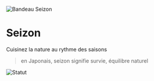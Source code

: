 ![Bandeau Seizon](https://loader-host.seizon.fr/assets/bandeau.png)

# Seizon
Cuisinez la nature au rythme des saisons

> en Japonais, seizon signifie survie, équilibre naturel 

![Statut](https://github.com/gael-pri/seizon/actions/workflows/loader-host.yml/badge.svg)
